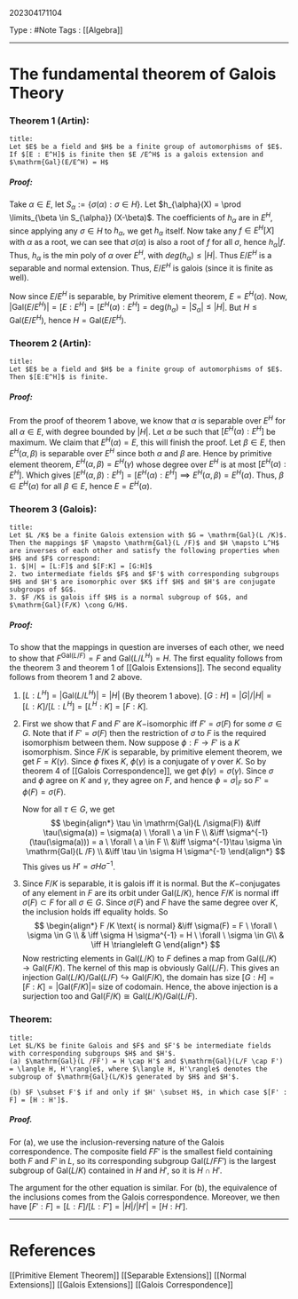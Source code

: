 202304171104

Type : #Note
Tags : [[Algebra]]

---
# The fundamental theorem of Galois Theory
### Theorem 1 (Artin):
```ad-note
title:
Let $E$ be a field and $H$ be a finite group of automorphisms of $E$. If $[E : E^H]$ is finite then $E /E^H$ is a galois extension and $\mathrm{Gal}(E/E^H) = H$
```

##### Proof:
Take $\alpha \in E$, let $S_{\alpha} := \{ \sigma(\alpha) : \sigma \in H \}$.
Let $h_{\alpha}(X) = \prod \limits_{\beta \in S_{\alpha}} (X-\beta)$. The coefficients of $h_{\alpha}$ are in $E^H$, since applying any $\sigma \in H$ to $h_{\alpha}$, we get $h_{\alpha}$ itself.
Now take any $f \in E ^{H}[X]$ with $\alpha$ as a root, we can see that $\sigma(\alpha)$ is also a root of $f$ for all $\sigma$, hence $h_{\alpha} | f$. Thus, $h_{\alpha}$ is the min poly of $\alpha$ over $E ^{H}$, with $deg(h_{\alpha})\le |H|$.
Thus $E /E ^{H}$ is a separable and normal extension. Thus, $E /E ^{H}$ is galois (since it is finite as well).

Now since $E /E ^{H}$ is separable, by Primitive element theorem, $E = E ^{H}(\alpha)$.
Now, $|\mathrm{Gal}(E /E ^{H})| = [E : E ^{H}] =[E ^{H}(\alpha): E ^{H}] = \mathrm{deg}(h_{\alpha}) = |S_{\alpha}| \le |H|$.
But $H \le \mathrm{Gal}(E /E ^{H})$, hence $H = \mathrm{Gal}(E /E ^{H})$.

### Theorem 2 (Artin):
```ad-note
title:
Let $E$ be a field and $H$ be a finite group of automorphisms of $E$. Then $[E:E^H]$ is finite.
```
##### Proof:
From the proof of theorem 1 above, we know that $\alpha$ is separable over $E ^{H}$ for all $\alpha \in E$, with degree bounded by $|H|$.
Let $\alpha$ be such that $[E^H(\alpha) : E^H]$ be maximum. We claim that $E^H(\alpha) = E$, this will finish the proof.
Let $\beta \in E$, then $E ^H(\alpha,\beta)$ is separable over $E^H$ since both $\alpha$ and $\beta$ are.
Hence by primitive element theorem, $E^H(\alpha,\beta) = E^H(\gamma)$ whose degree over $E^H$ is at most $[E^H(\alpha): E^H]$. Which gives $[E^H(\alpha ,\beta) : E^H] = [E^H(\alpha) : E ^{H}] \implies E ^{H}(\alpha ,\beta) = E^H(\alpha)$. Thus, $\beta \in E^H(\alpha)$ for all $\beta \in E$, hence $E = E^H(\alpha)$.

### Theorem 3 (Galois):
```ad-note
title:
Let $L /K$ be a finite Galois extension with $G = \mathrm{Gal}(L /K)$. Then the mappings $F \mapsto \mathrm{Gal}(L /F)$ and $H \mapsto L^H$ are inverses of each other and satisfy the following properties when $H$ and $F$ correspond:
1. $|H| = [L:F]$ and $[F:K] = [G:H]$
2. two intermediate fields $F$ and $F'$ with corresponding subgroups $H$ and $H'$ are isomorphic over $K$ iff $H$ and $H'$ are conjugate subgroups of $G$.
3. $F /K$ is galois iff $H$ is a normal subgroup of $G$, and $\mathrm{Gal}(F/K) \cong G/H$.
```
##### Proof:
To show that the mappings in question are inverses of each other, we need to show that $F ^{\mathrm{Gal}(L /F)} = F$ and $\mathrm{Gal}(L /L ^{H}) = H$.
The first equality follows from the theorem 3 and theorem 1 of [[Galois Extensions]].
The second equality follows from theorem 1 and 2 above.

1. $[L : L ^{H}] = |\mathrm{Gal}(L /L ^{H})| = |H|$ (By theorem 1 above). 
   $[G:H] = |G| /|H| = [L : K] /[L:L ^{H}] = [L ^{H} : K] = [F : K]$.
2. First we show that $F$ and $F'$ are $K-$isomorphic iff $F' = \sigma(F)$ for some $\sigma \in G$.
   Note that if $F' = \sigma(F)$ then the restriction of $\sigma$ to $F$ is the required isomorphism between them.
   Now suppose $\phi : F \to F'$ is a $K$ isomorphism. Since $F /K$ is separable, by primitive element theorem, we get $F = K(\gamma)$. Since $\phi$ fixes $K$, $\phi(\gamma)$ is a conjugate of $\gamma$ over $K$. So by theorem 4 of [[Galois Correspondence]], we get $\phi(\gamma) = \sigma(\gamma)$. Since $\sigma$ and $\phi$ agree on $K$ and $\gamma$, they agree on $F$, and hence $\phi = \sigma|_{F}$ so $F' = \phi(F) = \sigma(F)$.
   
   Now for all $\tau \in G$, we get 
$$
\begin{align*}
\tau \in \mathrm{Gal}(L /\sigma(F)) &\iff \tau(\sigma(a)) = \sigma(a) \ \forall \ a \in F \\ 
&\iff \sigma^{-1}(\tau(\sigma(a))) = a \ \forall \ a \in F \\
&\iff \sigma^{-1}\tau \sigma \in \mathrm{Gal}(L /F) \\
&\iff \tau \in \sigma H \sigma^{-1}
\end{align*}
$$
This gives us $H' = \sigma H \sigma^{-1}$.

3. Since $F /K$ is separable, it is galois iff it is normal. But the $K-$conjugates of any element in $F$ are its orbit under $\mathrm{Gal}(L /K)$, hence $F /K$ is normal iff $\sigma(F) \subset F$ for all $\sigma \in G$. Since $\sigma(F)$ and $F$ have the same degree over $K$, the inclusion holds iff equality holds. So
$$
\begin{align*}
F /K \text{ is normal} &\iff \sigma(F) = F \ \forall \ \sigma \in G \\ 
& \iff \sigma H \sigma^{-1} = H \ \forall \ \sigma \in G\\ 
& \iff H \triangleleft G
\end{align*}
$$
   Now restricting elements in $\mathrm{Gal}(L /K)$ to $F$ defines a map from $\mathrm{Gal}(L /K) \to \mathrm{Gal}(F /K)$. The kernel of this map is obviously $\mathrm{Gal}(L /F)$. This gives an injection $\mathrm{Gal}(L /K) /\mathrm{Gal}(L /F) \hookrightarrow \mathrm{Gal}(F /K)$, the domain has size $[G : H] = [F : K] = |\mathrm{Gal}(F /K)| =$ size of codomain. Hence, the above injection is a surjection too and $\mathrm{Gal}(F /K) \cong \mathrm{Gal}(L /K) / \mathrm{Gal}(L /F)$.
   
### Theorem:
```ad-note
title:
Let $L/K$ be finite Galois and $F$ and $F'$ be intermediate fields with corresponding subgroups $H$ and $H'$.
(a) $\mathrm{Gal}(L /FF') = H \cap H'$ and $\mathrm{Gal}(L/F \cap F') = \langle H, H'\rangle$, where $\langle H, H'\rangle$ denotes the subgroup of $\mathrm{Gal}(L/K)$ generated by $H$ and $H'$. 

(b) $F \subset F'$ if and only if $H' \subset H$, in which case $[F' : F] = [H : H']$. 
```
##### Proof. 
For (a), we use the inclusion-reversing nature of the Galois correspondence. The composite field $FF'$ is the smallest field containing both $F$ and $F'$ in $L$, so its corresponding subgroup $\mathrm{Gal}(L/FF ')$ is the largest subgroup of $\mathrm{Gal}(L/K)$ contained in $H$ and $H'$, so it is $H \cap H'$. 

The argument for the other equation is similar. For (b), the equivalence of the inclusions comes from the Galois correspondence. Moreover, we then have $[F': F] = [L : F]/[L : F'] = |H|/|H'| = [H : H']$. 

---
# References
[[Primitive Element Theorem]]
[[Separable Extensions]]
[[Normal Extensions]]
[[Galois Extensions]]
[[Galois Correspondence]]

